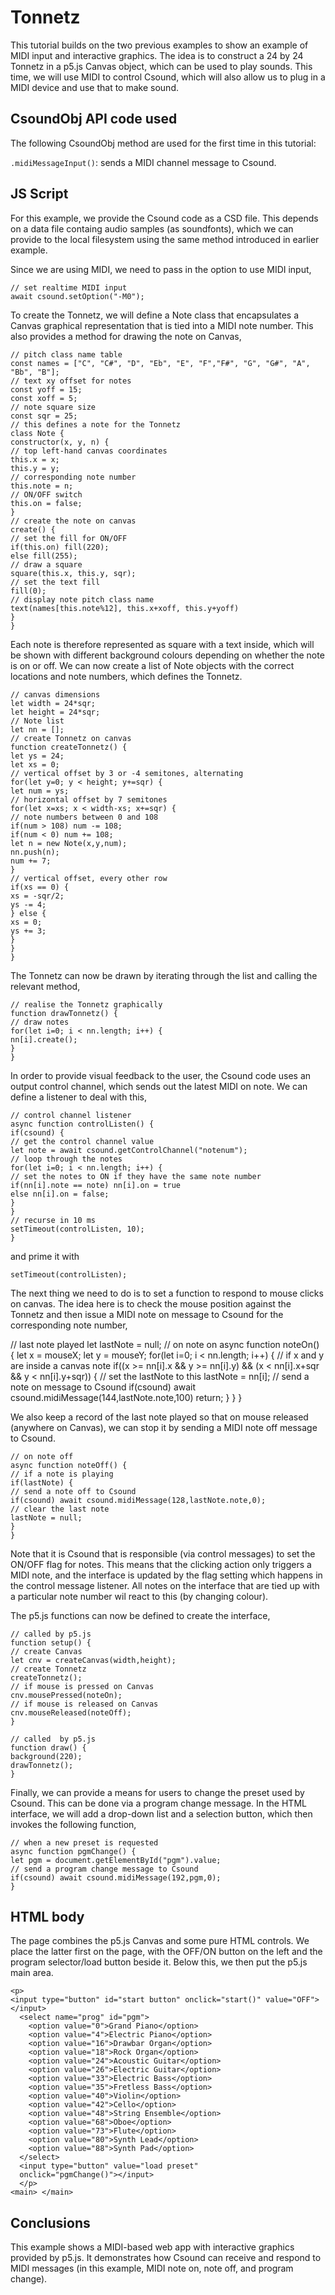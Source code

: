 Tonnetz
===

This tutorial builds on the two previous examples to show an example
of MIDI input and interactive graphics. The idea is to construct a 24
by 24 Tonnetz in a p5.js Canvas object, which can be used to play sounds.
This time, we will use MIDI to control Csound, which will also allow
us to plug in a MIDI device and use that to make sound.

CsoundObj API code used
-----------

The following  CsoundObj method are used for the first time in this tutorial:

`.midiMessageInput()`: sends a MIDI channel message to Csound.


JS Script
---

For this example, we provide the Csound code as a CSD file.
This depends on a data file containg audio samples (as
soundfonts), which we can provide to the local filesystem
using the same method introduced in earlier example.

Since we are using MIDI, we need to pass in the option to use
MIDI input,

```
// set realtime MIDI input
await csound.setOption("-M0");
```

To create the Tonnetz, we will define a Note class that
encapsulates a Canvas graphical representation that is tied
into a MIDI note number. This also provides a method for
drawing the note on Canvas,

```
// pitch class name table
const names = ["C", "C#", "D", "Eb", "E", "F","F#", "G", "G#", "A", "Bb", "B"];
// text xy offset for notes
const yoff = 15;
const xoff = 5;
// note square size
const sqr = 25;
// this defines a note for the Tonnetz
class Note {
constructor(x, y, n) {
// top left-hand canvas coordinates
this.x = x;
this.y = y;
// corresponding note number
this.note = n;
// ON/OFF switch 
this.on = false;
}
// create the note on canvas
create() {
// set the fill for ON/OFF
if(this.on) fill(220);
else fill(255);
// draw a square
square(this.x, this.y, sqr);
// set the text fill
fill(0);
// display note pitch class name
text(names[this.note%12], this.x+xoff, this.y+yoff)
}
}
```

Each note is therefore represented as square with a text inside,
which will be shown with different background colours depending
on whether the note is on or off. We can now create a list of Note
objects with the correct locations and note numbers, which
defines the Tonnetz.

```
// canvas dimensions
let width = 24*sqr;
let height = 24*sqr;
// Note list
let nn = [];
// create Tonnetz on canvas
function createTonnetz() {
let ys = 24;
let xs = 0;
// vertical offset by 3 or -4 semitones, alternating
for(let y=0; y < height; y+=sqr) {
let num = ys;
// horizontal offset by 7 semitones
for(let x=xs; x < width-xs; x+=sqr) {
// note numbers between 0 and 108
if(num > 108) num -= 108;
if(num < 0) num += 108;
let n = new Note(x,y,num);
nn.push(n);
num += 7;
}
// vertical offset, every other row
if(xs == 0) {
xs = -sqr/2;
ys -= 4; 
} else {
xs = 0;
ys += 3;
}  
}
}
```

The Tonnetz can now be drawn by iterating through the list
and calling the relevant method,

```
// realise the Tonnetz graphically
function drawTonnetz() {
// draw notes
for(let i=0; i < nn.length; i++) {
nn[i].create();
}
}
```

In order to provide visual feedback to the user, the Csound
code uses an output control channel, which sends out the latest MIDI
on note. We can define a listener to deal with this,

```
// control channel listener
async function controlListen() {
if(csound) {
// get the control channel value 
let note = await csound.getControlChannel("notenum");
// loop through the notes
for(let i=0; i < nn.length; i++) {
// set the notes to ON if they have the same note number
if(nn[i].note == note) nn[i].on = true
else nn[i].on = false;
}
}
// recurse in 10 ms
setTimeout(controlListen, 10);
}
```

and prime it with

```
setTimeout(controlListen);
```

The next thing we need to do is to set a function to respond to mouse
clicks on canvas. The idea here is to check the mouse position against
the Tonnetz and then issue a MIDI note on message to Csound for the
corresponding note number,

// last note played
let lastNote = null;
// on note on
async function noteOn() {
let x = mouseX;
let y = mouseY;
for(let i=0; i < nn.length; i++) {
// if x and y are inside a canvas note
if((x >= nn[i].x && y >= nn[i].y) &&
(x < nn[i].x+sqr && y < nn[i].y+sqr)) {
// set the lastNote to this
lastNote = nn[i];
// send a note on message to Csound
if(csound) await csound.midiMessage(144,lastNote.note,100)
return;
} 
}
}

We also keep a record of the last note played so that on mouse
released (anywhere on Canvas), we can stop it by sending a MIDI note off
message to Csound.

```
// on note off
async function noteOff() {
// if a note is playing
if(lastNote) {
// send a note off to Csound
if(csound) await csound.midiMessage(128,lastNote.note,0);
// clear the last note
lastNote = null;
}
}
```

Note that it is Csound that is responsible (via control messages) to
set the ON/OFF flag for notes. This means that the clicking action
only triggers a MIDI note, and the interface is updated by the flag
setting which happens in the control message listener. All notes on
the interface that are tied up with a particular note number wil react
to this (by changing colour).

The p5.js functions can now be defined to create the interface,

```
// called by p5.js
function setup() {
// create Canvas
let cnv = createCanvas(width,height);
// create Tonnetz
createTonnetz();
// if mouse is pressed on Canvas
cnv.mousePressed(noteOn);
// if mouse is released on Canvas
cnv.mouseReleased(noteOff); 
}

// called  by p5.js
function draw() {
background(220);
drawTonnetz();
}
```

Finally, we can provide a means for users to change the preset
used by Csound. This can be done via a program change message.
In the HTML interface, we will add a drop-down list and a selection
button, which then invokes the following function,

```
// when a new preset is requested
async function pgmChange() {
let pgm = document.getElementById("pgm").value;
// send a program change message to Csound
if(csound) await csound.midiMessage(192,pgm,0);
}
```

HTML body
-----

The page combines the p5.js Canvas and some pure HTML controls. We
place the latter first on the page, with the OFF/ON button on the left
and the program selector/load button beside it. Below this, we then
put the p5.js main area.

```
<p>
<input type="button" id="start button" onclick="start()" value="OFF">
</input>
  <select name="prog" id="pgm">
    <option value="0">Grand Piano</option>
    <option value="4">Electric Piano</option> 
    <option value="16">Drawbar Organ</option>
    <option value="18">Rock Organ</option>      
    <option value="24">Acoustic Guitar</option>
    <option value="26">Electric Guitar</option>
    <option value="33">Electric Bass</option>  
    <option value="35">Fretless Bass</option>
    <option value="40">Violin</option>
    <option value="42">Cello</option>
    <option value="48">String Ensemble</option>
    <option value="68">Oboe</option>  
    <option value="73">Flute</option>
    <option value="80">Synth Lead</option>
    <option value="88">Synth Pad</option>    
  </select>
  <input type="button" value="load preset"
  onclick="pgmChange()"></input>
  </p>
<main> </main>
```

Conclusions
---

This example shows a MIDI-based web app with interactive graphics
provided by p5.js. It demonstrates how Csound can receive and respond
to MIDI messages (in this example, MIDI note on, note off, and program
change).

